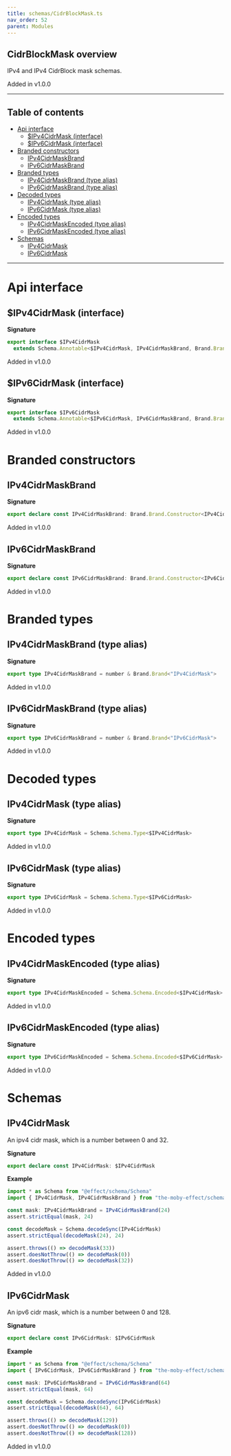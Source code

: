 ```yaml
---
title: schemas/CidrBlockMask.ts
nav_order: 52
parent: Modules
---
```


## CidrBlockMask overview

IPv4 and IPv4 CidrBlock mask schemas.

Added in v1.0.0

---

<h2 class="text-delta">Table of contents</h2>

- [Api interface](#api-interface)
  - [$IPv4CidrMask (interface)](#ipv4cidrmask-interface)
  - [$IPv6CidrMask (interface)](#ipv6cidrmask-interface)
- [Branded constructors](#branded-constructors)
  - [IPv4CidrMaskBrand](#ipv4cidrmaskbrand)
  - [IPv6CidrMaskBrand](#ipv6cidrmaskbrand)
- [Branded types](#branded-types)
  - [IPv4CidrMaskBrand (type alias)](#ipv4cidrmaskbrand-type-alias)
  - [IPv6CidrMaskBrand (type alias)](#ipv6cidrmaskbrand-type-alias)
- [Decoded types](#decoded-types)
  - [IPv4CidrMask (type alias)](#ipv4cidrmask-type-alias)
  - [IPv6CidrMask (type alias)](#ipv6cidrmask-type-alias)
- [Encoded types](#encoded-types)
  - [IPv4CidrMaskEncoded (type alias)](#ipv4cidrmaskencoded-type-alias)
  - [IPv6CidrMaskEncoded (type alias)](#ipv6cidrmaskencoded-type-alias)
- [Schemas](#schemas)
  - [IPv4CidrMask](#ipv4cidrmask)
  - [IPv6CidrMask](#ipv6cidrmask)

---

# Api interface

## $IPv4CidrMask (interface)

**Signature**

```ts
export interface $IPv4CidrMask
  extends Schema.Annotable<$IPv4CidrMask, IPv4CidrMaskBrand, Brand.Brand.Unbranded<IPv4CidrMaskBrand>, never> {}
```

Added in v1.0.0

## $IPv6CidrMask (interface)

**Signature**

```ts
export interface $IPv6CidrMask
  extends Schema.Annotable<$IPv6CidrMask, IPv6CidrMaskBrand, Brand.Brand.Unbranded<IPv6CidrMaskBrand>, never> {}
```

Added in v1.0.0

# Branded constructors

## IPv4CidrMaskBrand

**Signature**

```ts
export declare const IPv4CidrMaskBrand: Brand.Brand.Constructor<IPv4CidrMaskBrand>
```

Added in v1.0.0

## IPv6CidrMaskBrand

**Signature**

```ts
export declare const IPv6CidrMaskBrand: Brand.Brand.Constructor<IPv6CidrMaskBrand>
```

Added in v1.0.0

# Branded types

## IPv4CidrMaskBrand (type alias)

**Signature**

```ts
export type IPv4CidrMaskBrand = number & Brand.Brand<"IPv4CidrMask">
```

Added in v1.0.0

## IPv6CidrMaskBrand (type alias)

**Signature**

```ts
export type IPv6CidrMaskBrand = number & Brand.Brand<"IPv6CidrMask">
```

Added in v1.0.0

# Decoded types

## IPv4CidrMask (type alias)

**Signature**

```ts
export type IPv4CidrMask = Schema.Schema.Type<$IPv4CidrMask>
```

Added in v1.0.0

## IPv6CidrMask (type alias)

**Signature**

```ts
export type IPv6CidrMask = Schema.Schema.Type<$IPv6CidrMask>
```

Added in v1.0.0

# Encoded types

## IPv4CidrMaskEncoded (type alias)

**Signature**

```ts
export type IPv4CidrMaskEncoded = Schema.Schema.Encoded<$IPv4CidrMask>
```

Added in v1.0.0

## IPv6CidrMaskEncoded (type alias)

**Signature**

```ts
export type IPv6CidrMaskEncoded = Schema.Schema.Encoded<$IPv6CidrMask>
```

Added in v1.0.0

# Schemas

## IPv4CidrMask

An ipv4 cidr mask, which is a number between 0 and 32.

**Signature**

```ts
export declare const IPv4CidrMask: $IPv4CidrMask
```

**Example**

```ts
import * as Schema from "@effect/schema/Schema"
import { IPv4CidrMask, IPv4CidrMaskBrand } from "the-moby-effect/schemas/CidrBlockMask.js"

const mask: IPv4CidrMaskBrand = IPv4CidrMaskBrand(24)
assert.strictEqual(mask, 24)

const decodeMask = Schema.decodeSync(IPv4CidrMask)
assert.strictEqual(decodeMask(24), 24)

assert.throws(() => decodeMask(33))
assert.doesNotThrow(() => decodeMask(0))
assert.doesNotThrow(() => decodeMask(32))
```

Added in v1.0.0

## IPv6CidrMask

An ipv6 cidr mask, which is a number between 0 and 128.

**Signature**

```ts
export declare const IPv6CidrMask: $IPv6CidrMask
```

**Example**

```ts
import * as Schema from "@effect/schema/Schema"
import { IPv6CidrMask, IPv6CidrMaskBrand } from "the-moby-effect/schemas/CidrBlockMask.js"

const mask: IPv6CidrMaskBrand = IPv6CidrMaskBrand(64)
assert.strictEqual(mask, 64)

const decodeMask = Schema.decodeSync(IPv6CidrMask)
assert.strictEqual(decodeMask(64), 64)

assert.throws(() => decodeMask(129))
assert.doesNotThrow(() => decodeMask(0))
assert.doesNotThrow(() => decodeMask(128))
```

Added in v1.0.0
